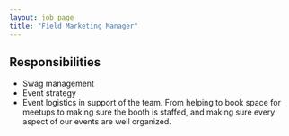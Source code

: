 ```yaml
---
layout: job_page
title: "Field Marketing Manager"
---
```


## Responsibilities

* Swag management
* Event strategy
* Event logistics in support of the team. From helping to book space for meetups to making sure the booth is staffed, and making sure every aspect of our events are well organized.
